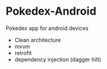 # Pokedex-Android
Pokedex app for android devices

- Clean architecture
- mvvm
- retrofit
- dependency injection (dagger hilt)
